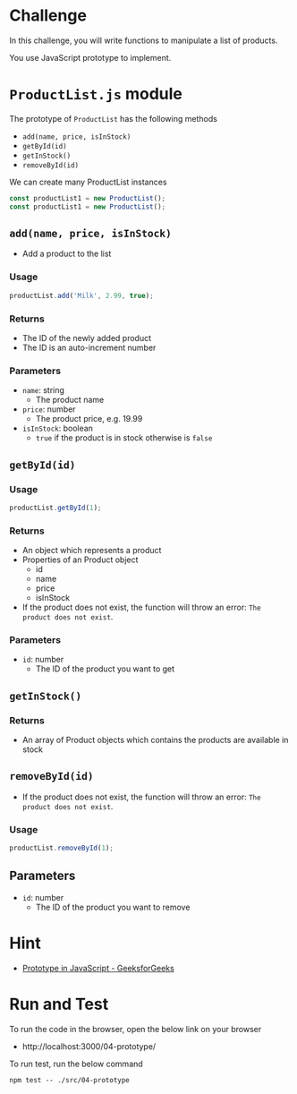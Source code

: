 # Challenge

In this challenge, you will write functions to manipulate a list of products.

You use JavaScript prototype to implement.

# `ProductList.js` module

The prototype of `ProductList` has the following methods

- `add(name, price, isInStock)`
- `getById(id)`
- `getInStock()`
- `removeById(id)`

We can create many ProductList instances

```js
const productList1 = new ProductList();
const productList1 = new ProductList();
```

## `add(name, price, isInStock)`

- Add a product to the list

### Usage

```js
productList.add('Milk', 2.99, true);
```

### Returns

- The ID of the newly added product
- The ID is an auto-increment number

### Parameters

- `name`: string
  - The product name
- `price`: number
  - The product price, e.g. 19.99
- `isInStock`: boolean
  - `true` if the product is in stock otherwise is `false`

## `getById(id)`

### Usage

```js
productList.getById(1);
```

### Returns

- An object which represents a product
- Properties of an Product object
  - id
  - name
  - price
  - isInStock
- If the product does not exist, the function will throw an error: `The product does not exist`.

### Parameters

- `id`: number
  - The ID of the product you want to get

## `getInStock()`

### Returns

- An array of Product objects which contains the products are available in stock

## `removeById(id)`

- If the product does not exist, the function will throw an error: `The product does not exist`.

### Usage

```js
productList.removeById(1);
```

## Parameters

- `id`: number
  - The ID of the product you want to remove

# Hint

- [Prototype in JavaScript - GeeksforGeeks](https://www.geeksforgeeks.org/prototype-in-javascript/)

# Run and Test

To run the code in the browser, open the below link on your browser

- http://localhost:3000/04-prototype/

To run test, run the below command

```
npm test -- ./src/04-prototype
```
